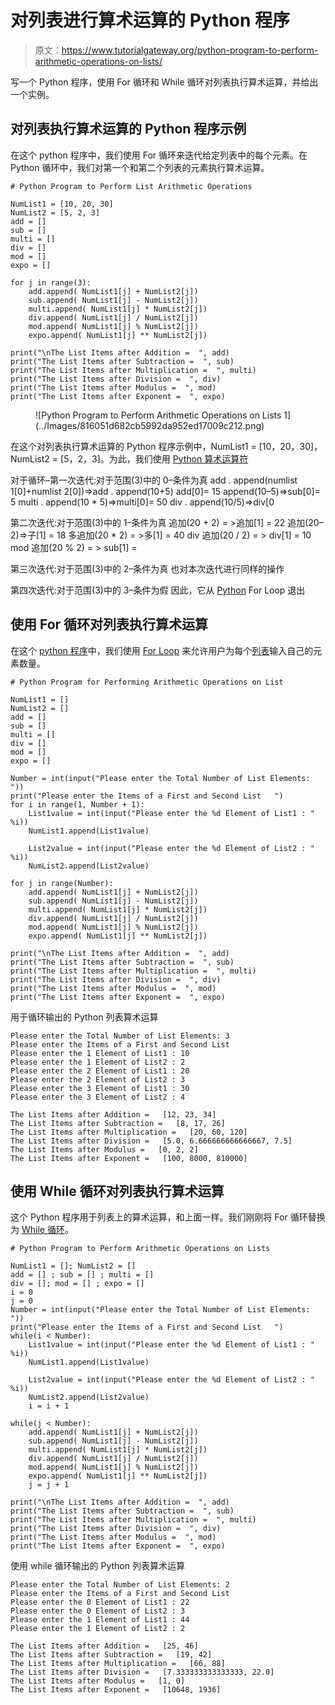 # 对列表进行算术运算的 Python 程序

> 原文：<https://www.tutorialgateway.org/python-program-to-perform-arithmetic-operations-on-lists/>

写一个 Python 程序，使用 For 循环和 While 循环对列表执行算术运算，并给出一个实例。

## 对列表执行算术运算的 Python 程序示例

在这个 python 程序中，我们使用 For 循环来迭代给定列表中的每个元素。在 Python 循环中，我们对第一个和第二个列表的元素执行算术运算。

```
# Python Program to Perform List Arithmetic Operations

NumList1 = [10, 20, 30]
NumList2 = [5, 2, 3]
add = []
sub = []
multi = []
div = []
mod = []
expo = []

for j in range(3):
    add.append( NumList1[j] + NumList2[j])
    sub.append( NumList1[j] - NumList2[j])
    multi.append( NumList1[j] * NumList2[j])
    div.append( NumList1[j] / NumList2[j])
    mod.append( NumList1[j] % NumList2[j])
    expo.append( NumList1[j] ** NumList2[j])

print("\nThe List Items after Addition =  ", add)
print("The List Items after Subtraction =  ", sub)
print("The List Items after Multiplication =  ", multi)
print("The List Items after Division =  ", div)
print("The List Items after Modulus =  ", mod)
print("The List Items after Exponent =  ", expo)
```

<figure class="wp-block-image">![Python Program to Perform Arithmetic Operations on Lists 1](../Images/816051d682cb5992da952ed17009c212.png)</figure>

在这个对列表执行算术运算的 Python 程序示例中，NumList1 = [10，20，30]，NumList2 = [5，2，3]。为此，我们使用 [Python 算术运算符](https://www.tutorialgateway.org/python-arithmetic-operators/)

对于循环–第一次迭代:对于范围(3)中的 0–条件为真
add . append(numlist 1[0]+numlist 2[0])=>add . append(10+5)
add[0]= 15
append(10–5)=>sub[0]= 5
multi . append(10 * 5)=>multi[0]= 50
div . append(10/5)=>div[0

第二次迭代:对于范围(3)中的 1–条件为真
追加(20 + 2) = >追加[1] = 22
追加(20–2)=>子[1] = 18
多追加(20 * 2) = >多[1] = 40
div 追加(20 / 2) = > div[1] = 10
mod 追加(20 % 2) = > sub[1] =

第三次迭代:对于范围(3)中的 2–条件为真
也对本次迭代进行同样的操作

第四次迭代:对于范围(3)中的 3–条件为假
因此，它从 [Python](https://www.tutorialgateway.org/python-tutorial/) For Loop 退出

## 使用 For 循环对列表执行算术运算

在这个 [python 程序](https://www.tutorialgateway.org/python-programming-examples/)中，我们使用 [For Loop](https://www.tutorialgateway.org/python-for-loop/) 来允许用户为每个[列表](https://www.tutorialgateway.org/python-list/)输入自己的元素数量。

```
# Python Program for Performing Arithmetic Operations on List

NumList1 = []
NumList2 = []
add = [] 
sub = [] 
multi = []
div = []
mod = []
expo = []

Number = int(input("Please enter the Total Number of List Elements: "))
print("Please enter the Items of a First and Second List   ")
for i in range(1, Number + 1):
    List1value = int(input("Please enter the %d Element of List1 : " %i))
    NumList1.append(List1value)

    List2value = int(input("Please enter the %d Element of List2 : " %i))
    NumList2.append(List2value)

for j in range(Number):
    add.append( NumList1[j] + NumList2[j])
    sub.append( NumList1[j] - NumList2[j])
    multi.append( NumList1[j] * NumList2[j])
    div.append( NumList1[j] / NumList2[j])
    mod.append( NumList1[j] % NumList2[j])
    expo.append( NumList1[j] ** NumList2[j])

print("\nThe List Items after Addition =  ", add)
print("The List Items after Subtraction =  ", sub)
print("The List Items after Multiplication =  ", multi)
print("The List Items after Division =  ", div)
print("The List Items after Modulus =  ", mod)
print("The List Items after Exponent =  ", expo)
```

用于循环输出的 Python 列表算术运算

```
Please enter the Total Number of List Elements: 3
Please enter the Items of a First and Second List   
Please enter the 1 Element of List1 : 10
Please enter the 1 Element of List2 : 2
Please enter the 2 Element of List1 : 20
Please enter the 2 Element of List2 : 3
Please enter the 3 Element of List1 : 30
Please enter the 3 Element of List2 : 4

The List Items after Addition =   [12, 23, 34]
The List Items after Subtraction =   [8, 17, 26]
The List Items after Multiplication =   [20, 60, 120]
The List Items after Division =   [5.0, 6.666666666666667, 7.5]
The List Items after Modulus =   [0, 2, 2]
The List Items after Exponent =   [100, 8000, 810000]
```

## 使用 While 循环对列表执行算术运算

这个 Python 程序用于列表上的算术运算，和上面一样。我们刚刚将 For 循环替换为 [While 循环](https://www.tutorialgateway.org/python-while-loop/)。

```
# Python Program to Perform Arithmetic Operations on Lists

NumList1 = []; NumList2 = []
add = [] ; sub = [] ; multi = []
div = []; mod = [] ; expo = []
i = 0
j = 0
Number = int(input("Please enter the Total Number of List Elements: "))
print("Please enter the Items of a First and Second List   ")
while(i < Number):
    List1value = int(input("Please enter the %d Element of List1 : " %i))
    NumList1.append(List1value)

    List2value = int(input("Please enter the %d Element of List2 : " %i))
    NumList2.append(List2value)
    i = i + 1

while(j < Number):
    add.append( NumList1[j] + NumList2[j])
    sub.append( NumList1[j] - NumList2[j])
    multi.append( NumList1[j] * NumList2[j])
    div.append( NumList1[j] / NumList2[j])
    mod.append( NumList1[j] % NumList2[j])
    expo.append( NumList1[j] ** NumList2[j])
    j = j + 1

print("\nThe List Items after Addition =  ", add)
print("The List Items after Subtraction =  ", sub)
print("The List Items after Multiplication =  ", multi)
print("The List Items after Division =  ", div)
print("The List Items after Modulus =  ", mod)
print("The List Items after Exponent =  ", expo)
```

使用 while 循环输出的 Python 列表算术运算

```
Please enter the Total Number of List Elements: 2
Please enter the Items of a First and Second List   
Please enter the 0 Element of List1 : 22
Please enter the 0 Element of List2 : 3
Please enter the 1 Element of List1 : 44
Please enter the 1 Element of List2 : 2

The List Items after Addition =   [25, 46]
The List Items after Subtraction =   [19, 42]
The List Items after Multiplication =   [66, 88]
The List Items after Division =   [7.333333333333333, 22.0]
The List Items after Modulus =   [1, 0]
The List Items after Exponent =   [10648, 1936]
```